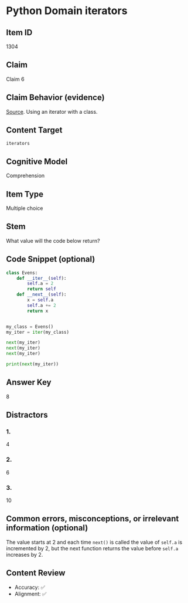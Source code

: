 # Python Domain iterators

## Item ID
1304

## Claim

Claim 6

## Claim Behavior (evidence)

[Source](https://anandology.com/python-practice-book/iterators.html). Using an iterator with a class.

## Content Target
`iterators`

## Cognitive Model 

Comprehension

## Item Type
Multiple choice

## Stem

What value will the code below return?

## Code Snippet (optional)

```python
class Evens:
    def __iter__(self):
        self.a = 2
        return self
    def __next__(self):
        x = self.a
        self.a += 2
        return x


my_class = Evens()
my_iter = iter(my_class)

next(my_iter)
next(my_iter)
next(my_iter)

print(next(my_iter))
```

## Answer Key

8

## Distractors 
### 1.
4

### 2.
6

### 3.
10

## Common errors, misconceptions, or irrelevant information (optional)

The value starts at 2 and each time `next()` is called the value of `self.a` is incremented by 2, but the next function returns the value before `self.a` increases by 2.

## Content Review

- Accuracy: ✅
- Alignment: ✅
